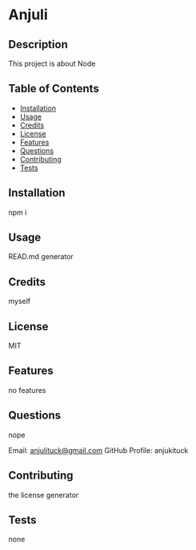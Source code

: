 # Anjuli 
 
 ## Description

 This project is about Node
 
 ## Table of Contents 
 
 - [Installation](#installation)
 - [Usage](#usage)
 - [Credits](#credits)
 - [License](#license)
 - [Features](#features)
 - [Questions](#questions)
 - [Contributing](#contributing)
 - [Tests](#tests)
 
 
 ## Installation

 npm i 
 
 ## Usage

 READ.md generator 

 ## Credits

 myself

 ## License
 
 MIT
 
 ## Features
 
 no features

 ## Questions

 nope

 Email: anjulituck@gmail.com
 GitHub Profile:  anjukituck

 ## Contributing

 the license generator

 ## Tests
  
 none
  
  